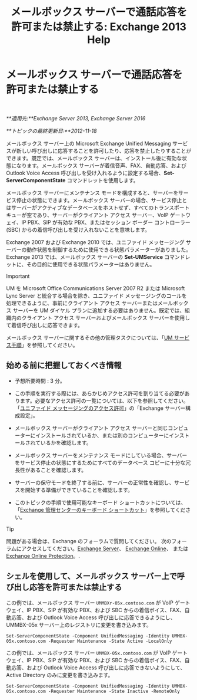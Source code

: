 ﻿---
title: 'メールボックス サーバーで通話応答を許可または禁止する: Exchange 2013 Help'
TOCTitle: メールボックス サーバーで通話応答を許可または禁止する
ms:assetid: 4b860c09-6669-4e3d-b3dc-17b8018b3860
ms:mtpsurl: https://technet.microsoft.com/ja-jp/library/Aa997908(v=EXCHG.150)
ms:contentKeyID: 50555774
ms.date: 04/24/2018
mtps_version: v=EXCHG.150
ms.translationtype: HT
---

# メールボックス サーバーで通話応答を許可または禁止する

 

_**適用先:**Exchange Server 2013, Exchange Server 2016_

_**トピックの最終更新日:**2012-11-18_

メールボックス サーバー上の Microsoft Exchange Unified Messaging サービスが新しい呼び出しに応答することを許可したり、応答を禁止したりすることができます。既定では、メールボックス サーバーは、インストール後に有効な状態になります。メールボックス サーバーが着信音声、FAX、自動応答、および Outlook Voice Access 呼び出しを受け入れるように設定する場合、**Set-ServerComponentState** コマンドレットを使用します。

メールボックス サーバーにメンテナンス モードを構成すると、サーバーをサービス停止の状態にできます。メールボックス サーバーの場合、サービス停止とはサーバーがアクティブなデータベースをホストせず、すべてのトランスポート キューが空であり、サーバーがクライアント アクセス サーバー、VoIP ゲートウェイ、IP PBX、SIP が有効な PBX、またはセッション ボーダー コントローラー (SBC) からの着信呼び出しを受け入れないことを意味します。

Exchange 2007 および Exchange 2010 では、ユニファイド メッセージング サーバーの動作状態を制御するために使用できる状態パラメーターがありました。Exchange 2013 では、メールボックス サーバーの **Set-UMService** コマンドレットに、その目的に使用できる状態パラメーターはありません。


> [!IMPORTANT]
> UM を Microsoft Office Communications Server 2007 R2 または Microsoft Lync Server と統合する場合を除き、ユニファイド メッセージングのコールを処理できるように、事前にクライアント アクセス サーバーまたはメールボックス サーバーを UM ダイヤル プランに追加する必要はありません。既定では、組織内のクライアント アクセス サーバーおよびメールボックス サーバーを使用して着信呼び出しに応答できます。



メールボックス サーバーに関するその他の管理タスクについては、「[UM サービス手順](um-services-procedures-exchange-2013-help.md)」を参照してください。

## 始める前に把握しておくべき情報

  - 予想所要時間 : 3 分。

  - この手順を実行する際には、あらかじめアクセス許可を割り当てる必要があります。必要なアクセス許可の一覧については、以下を参照してください。「[ユニファイド メッセージングのアクセス許可](unified-messaging-permissions-exchange-2013-help.md)」の「Exchange サーバー構成設定」。

  - メールボックス サーバーがクライアント アクセス サーバーと同じコンピューターにインストールされているか、または別のコンピューターにインストールされているかを確認します。

  - メールボックス サーバーをメンテナンス モードにしている場合、サーバーをサービス停止の状態にするためにすべてのデータベース コピーに十分な冗長性があることを確認します。

  - サーバーの保守モードを終了する前に、サーバーの正常性を確認し、サービスを開始する準備ができていることを確認します。

  - このトピックの手順で使用可能なキーボード ショートカットについては、「[Exchange 管理センターのキーボード ショートカット](keyboard-shortcuts-in-the-exchange-admin-center-exchange-online-protection-help.md)」を参照してください。


> [!TIP]
> 問題がある場合は、Exchange のフォーラムで質問してください。 次のフォーラムにアクセスしてください。<A href="https://go.microsoft.com/fwlink/p/?linkid=60612">Exchange Server</A>、 <A href="https://go.microsoft.com/fwlink/p/?linkid=267542">Exchange Online</A>、 または <A href="https://go.microsoft.com/fwlink/p/?linkid=285351">Exchange Online Protection</A>。.



## シェルを使用して、メールボックス サーバー上で呼び出し応答を許可または禁止する

この例では、メールボックス サーバー `UMMBXr-05x.contoso.com` が VoIP ゲートウェイ、IP PBX、SIP が有効な PBX、および SBC からの着信ボイス、FAX、自動応答、および Outlook Voice Access 呼び出しに応答できるようにし、UMMBX-05x サーバー上のレジストリに変更を書き込みます。

    Set-ServerComponentState -Component UnifiedMessaging -Identity UMMBX-05x.contoso.com -Requester Maintenance -State Active -LocalOnly

この例では、メールボックス サーバー `UMMBX-05x.contoso.com` が VoIP ゲートウェイ、IP PBX、SIP が有効な PBX、および SBC からの着信ボイス、FAX、自動応答、および Outlook Voice Access 呼び出しに応答できないようにして、Active Directory のみに変更を書き込みます。

    Set-ServerComponentState -Component UnifiedMessaging -Identity UMMBX-05x.contoso.com -Requester Maintenance -State Inactive -RemoteOnly

